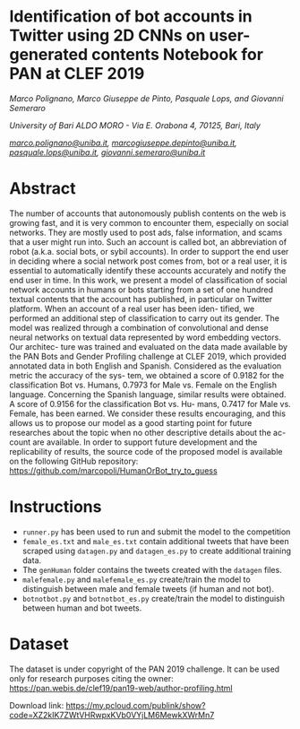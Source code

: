 # Identification of bot accounts in Twitter using 2D CNNs on user-generated contents Notebook for PAN at CLEF 2019

*Marco Polignano, Marco Giuseppe de Pinto, Pasquale Lops, and Giovanni Semeraro* 

*University of Bari ALDO MORO - Via E. Orabona 4, 70125, Bari, Italy*

*marco.polignano@uniba.it, marcogiuseppe.depinto@uniba.it, pasquale.lops@uniba.it, giovanni.semeraro@uniba.it*

# Abstract

The number of accounts that autonomously publish contents on the web is growing fast, and it is very common to encounter them, especially on social networks. They are mostly used to post ads, false information, and scams that a user might run into. Such an account is called bot, an abbreviation of robot (a.k.a. social bots, or sybil accounts). In order to support the end user in deciding where a social network post comes from, bot or a real user, it is essential to automatically identify these accounts accurately and notify the end user in time. In this work, we present a model of classification of social network accounts in humans or bots starting from a set of one hundred textual contents that the account has published, in particular on Twitter platform. When an account of a real user has been iden- tified, we performed an additional step of classification to carry out its gender. The model was realized through a combination of convolutional and dense neural networks on textual data represented by word embedding vectors. Our architec- ture was trained and evaluated on the data made available by the PAN Bots and Gender Profiling challenge at CLEF 2019, which provided annotated data in both English and Spanish. Considered as the evaluation metric the accuracy of the sys- tem, we obtained a score of 0.9182 for the classification Bot vs. Humans, 0.7973 for Male vs. Female on the English language. Concerning the Spanish language, similar results were obtained. A score of 0.9156 for the classification Bot vs. Hu- mans, 0.7417 for Male vs. Female, has been earned. We consider these results encouraging, and this allows us to propose our model as a good starting point for future researches about the topic when no other descriptive details about the ac- count are available. In order to support future development and the replicability of results, the source code of the proposed model is available on the following GitHub repository: https://github.com/marcopoli/HumanOrBot_try_to_guess

# Instructions

- `runner.py` has been used to run and submit the model to the competition
- `female_es.txt` and `male_es.txt` contain additional tweets that have been scraped using `datagen.py` and `datagen_es.py` to create additional training data.
- The `genHuman` folder contains the tweets created with the `datagen` files.
- `malefemale.py` and `malefemale_es.py` create/train the model to distinguish between male and female tweets (if human and not bot).
- `botnotbot.py` and `botnotbot_es.py` create/train the model to distinguish between human and bot tweets.

# Dataset

The dataset is under copyright of the PAN 2019 challenge. 
It can be used only for research purposes citing the owner: https://pan.webis.de/clef19/pan19-web/author-profiling.html

Download link: https://my.pcloud.com/publink/show?code=XZ2kIK7ZWtVHRwpxKVb0VYjLM6MewkXWrMn7